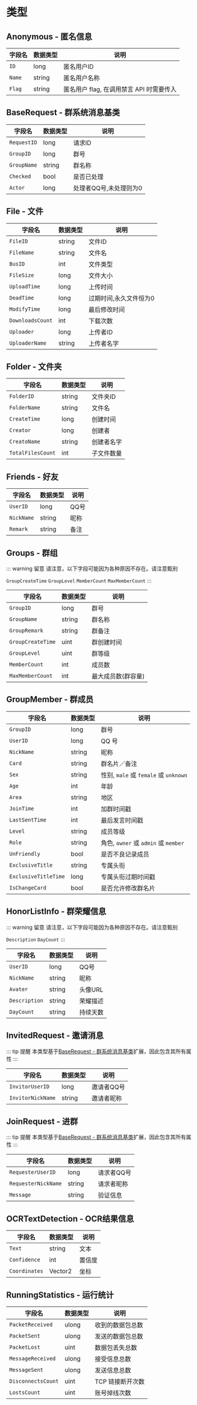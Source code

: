 # 类型

## Anonymous - 匿名信息

| 字段名 | 数据类型 | 说明 |
| - | - | - |
| `ID` | long | 匿名用户ID |
| `Name` | string | 匿名用户名称 |
| `Flag` | string | 匿名用户 flag, 在调用禁言 API 时需要传入 |

## BaseRequest - 群系统消息基类

| 字段名 | 数据类型 | 说明 |
| - | - | - |
| `RequestID` | long | 请求ID |
| `GroupID` | long | 群号 |
| `GroupName` | string | 群名称 |
| `Checked` | bool | 是否已处理 |
| `Actor` | long | 处理者QQ号,未处理则为0 |

## File - 文件

| 字段名 | 数据类型 | 说明 |
| - | - | - |
| `FileID`        | string | 文件ID                 |
| `FileName`      | string | 文件名                 |
| `BusID`          | int  | 文件类型               |
| `FileSize`      | long  | 文件大小               |
| `UploadTime`    | long  | 上传时间               |
| `DeadTime`      | long  | 过期时间,永久文件恒为0 |
| `ModifyTime`    | long  | 最后修改时间           |
| `DownloadsCount` | int  | 下载次数               |
| `Uploader`       | long  | 上传者ID               |
| `UploaderName`  | string | 上传者名字             |

## Folder - 文件夹

| 字段名 | 数据类型 | 说明 |
| - | - | - |
| `FolderID`        | string | 文件夹ID   |
| `FolderName`      | string | 文件名     |
| `CreateTime`      | long  | 创建时间   |
| `Creator`          | long  | 创建者     |
| `CreatoName`     | string | 创建者名字 |
| `TotalFilesCount` | int  | 子文件数量 |

## Friends - 好友

| 字段名 | 数据类型 | 说明 |
| - | - | - |
| `UserID` | long | QQ号 |
| `NickName` | string | 昵称 |
| `Remark` | string | 备注 |

## Groups - 群组

::: warning 留意
请注意，以下字段可能因为各种原因不存在。请注意甄别

`GroupCreateTime`
`GroupLevel`
`MemberCount`
`MaxMemberCount`
:::

| 字段名 | 数据类型 | 说明 |
| - | - | - |
| `GroupID` | long | 群号 |
| `GroupName` | string | 群名称 |
| `GroupRemark` | string | 群备注 |
| `GroupCreateTime` | uint | 群创建时间 |
| `GroupLevel` | uint | 群等级 |
| `MemberCount` | int | 成员数 |
| `MaxMemberCount` | int | 最大成员数(群容量) |

## GroupMember - 群成员

| 字段名 | 数据类型 | 说明 |
| - | - | - |
| `GroupID` | long | 群号 |
| `UserID` | long | QQ 号 |
| `NickName` | string | 昵称 |
| `Card` | string | 群名片／备注 |
| `Sex` | string | 性别, `male` 或 `female` 或 `unknown` |
| `Age` | int | 年龄 |
| `Area` | string | 地区 |
| `JoinTime` | int | 加群时间戳 |
| `LastSentTime` | int | 最后发言时间戳 |
| `Level` | string | 成员等级 |
| `Role` | string | 角色, `owner` 或 `admin` 或 `member` |
| `UnFriendly` | bool | 是否不良记录成员 |
| `ExclusiveTitle` | string | 专属头衔 |
| `ExclusiveTitleTime` | long | 专属头衔过期时间戳 |
| `IsChangeCard` | bool | 是否允许修改群名片 |

## HonorListInfo - 群荣耀信息

::: warning 留意
请注意，以下字段可能因为各种原因不存在。请注意甄别

`Description`
`DayCount`
:::

| 字段名 | 数据类型 | 说明 |
| - | - | - |
| `UserID` | long | QQ号 |
| `NickName` | string | 昵称 |
| `Avater` | string | 头像URL |
| `Description` | string | 荣耀描述 |
| `DayCount` | string | 持续天数 |

## InvitedRequest - 邀请消息

::: tip 提醒
本类型基于[BaseRequest - 群系统消息基类](/API/Type/#anonymous-匿名信息)扩展，因此包含其所有属性
:::

| 字段名 | 数据类型 | 说明 |
| - | - | - |
| `InvitorUserID` | long | 邀请者QQ号 |
| `InvitorNickName` | string | 邀请者昵称 |

## JoinRequest - 进群

::: tip 提醒
本类型基于[BaseRequest - 群系统消息基类](/API/Type/#anonymous-匿名信息)扩展，因此包含其所有属性
:::

| 字段名 | 数据类型 | 说明 |
| - | - | - |
| `RequesterUserID` | long | 请求者QQ号 |
| `RequesterNickName` | string | 请求者昵称 |
| `Message` | string | 验证信息 |

## OCRTextDetection - OCR结果信息

| 字段名 | 数据类型 | 说明 |
| - | - | - |
| `Text` | string | 文本 |
| `Confidence` | int | 置信度 |
| `Coordinates` | Vector2 | 坐标 |

## RunningStatistics - 运行统计

| 字段名 | 数据类型 | 说明 |
| - | - | - |
| `PacketReceived`  | ulong | 收到的数据包总数 |
| `PacketSent`      | ulong | 发送的数据包总数 |
| `PacketLost`      | uint | 数据包丢失总数   |
| `MessageReceived` | ulong | 接受信息总数     |
| `MessageSent`     | ulong | 发送信息总数     |
| `DisconnectsCount` | uint | TCP 链接断开次数 |
| `LostsCount`       | uint | 账号掉线次数     |
